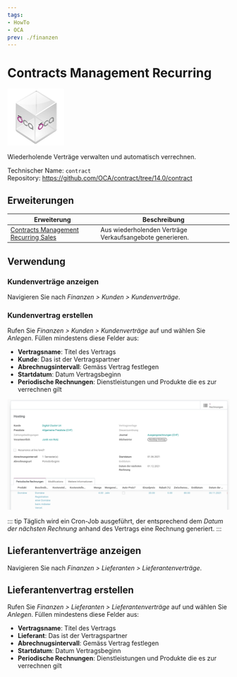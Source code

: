 ```yaml
---
tags:
- HowTo
- OCA
prev: ./finanzen
---
```

# Contracts Management Recurring
![icon_oca_app](assets/icon_oca_app.png)

Wiederholende Verträge verwalten und automatisch verrechnen.

Technischer Name: `contract`\
Repository: <https://github.com/OCA/contract/tree/14.0/contract>

## Erweiterungen

| Erweiterung                              | Beschreibung                                             |
| ---------------------------------------- | -------------------------------------------------------- |
| [Contracts Management Recurring Sales](Contracts%20Management%20Recurring%20Sales.md) | Aus wiederholenden Verträge Verkaufsangebote generieren. |

## Verwendung

### Kundenverträge anzeigen

Navigieren Sie nach *Finanzen >  Kunden > Kundenverträge*.

### Kundenvertrag erstellen

Rufen Sie *Finanzen >  Kunden > Kundenverträge* auf und wählen Sie *Anlegen*. Füllen mindestens diese Felder aus:

* **Vertragsname**: Titel des Vertrags
* **Kunde**: Das ist der Vertragspartner
* **Abrechnugsintervall**: Gemäss Vertrag festlegen
* **Startdatum**: Datum Vertragsbeginn
* **Periodische Rechnungen**: Dienstleistungen und Produkte die es zur verrechnen gilt

![](assets/Contract%20Beispiel.png)

::: tip
Täglich wird ein Cron-Job ausgeführt, der entsprechend dem *Datum der nächsten Rechnung* anhand des Vertrags eine Rechnung generiert.
:::

## Lieferantenverträge anzeigen

Navigieren Sie nach *Finanzen >  Lieferanten > Lieferantenverträge*.

## Lieferantenvertrag erstellen

Rufen Sie *Finanzen >  Lieferanten > Lieferantenverträge* auf und wählen Sie *Anlegen*. Füllen mindestens diese Felder aus:

* **Vertragsname**: Titel des Vertrags
* **Lieferant**: Das ist der Vertragspartner
* **Abrechnugsintervall**: Gemäss Vertrag festlegen
* **Startdatum**: Datum Vertragsbeginn
* **Periodische Rechnungen**: Dienstleistungen und Produkte die es zur verrechnen gilt

